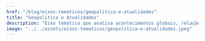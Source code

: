 ```yaml
---
href: "/blog/eixos-tematicos/geopolitica-e-atualidades"
title: "Geopolítica e Atualidades"
description: "Eixo temático que analisa acontecimentos globais, relações de poder e os desafios contemporâneos entre nações."
image: "../../assets/eixos-tematicos/geopolitica-e-atualidades.jpeg"
---
```


